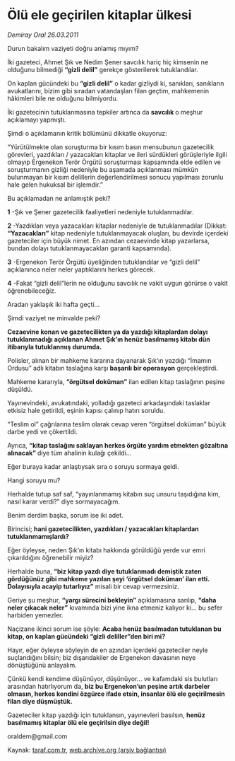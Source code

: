 # Ölü ele geçirilen kitaplar ülkesi

*Demiray Oral 26.03.2011*

<div class="yazi"><p>Durun bakalım vaziyeti doğru anlamış mıyım? </p>
<p>İki gazeteci, Ahmet Şık ve Nedim Şener savcılık hariç hiç kimsenin ne olduğunu bilmediği <b>“gizli delil”</b> gerekçe gösterilerek tutuklandılar.</p>
<p>On kaplan gücündeki bu <b>“gizli delil”</b> o kadar gizliydi ki, sanıkları, sanıkların avukatlarını, bizim gibi sıradan vatandaşları filan geçtim, mahkemenin hâkimleri bile ne olduğunu bilmiyordu.</p>
<p>İki gazetecinin tutuklanmasına tepkiler artınca da <b>savcılık </b>o meşhur açıklamayı yapmıştı.</p>
<p>Şimdi o açıklamanın kritik bölümünü dikkatle okuyoruz:</p>
<p>“Yürütülmekte olan soruşturma bir kısım basın mensubunun gazetecilik görevleri, yazdıkları / yazacakları kitaplar ve ileri sürdükleri görüşleriyle ilgili olmayıp Ergenekon Terör Örgütü soruşturması kapsamında elde edilen ve soruşturmanın gizliği nedeniyle bu aşamada açıklanması mümkün bulunmayan bir kısım delillerin değerlendirilmesi sonucu yapılması zorunlu hale gelen hukuksal bir işlemdir.”</p>
<p>Bu açıklamadan ne anlamıştık peki?</p>
<p><b>1</b> -Şık ve Şener gazetecilik faaliyetleri nedeniyle tutuklanmadılar.</p>
<p><b>2</b> -Yazdıkları veya yazacakları kitaplar nedeniyle de tutuklanmadılar (Dikkat: <b>“Yazacakları”</b> kitap nedeniyle tutuklanmayacak oluşları, bu devirde içerdeki gazeteciler için büyük nimet. En azından cezaevinde kitap yazarlarsa, bundan dolayı tutuklanmayacakları garanti kapsamında).</p>
<p><b>3</b> -Ergenekon Terör Örgütü üyeliğinden tutuklandılar ve “gizli delil” açıklanınca neler neler yaptıklarını herkes görecek.</p>
<p><b>4</b> -Fakat “gizli delil”lerin ne olduğunu savcılık ne vakit uygun görürse o vakit öğrenebileceğiz.</p>
<p>Aradan yaklaşık iki hafta geçti...</p>
<p>Şimdi vaziyet ne minvalde peki?</p>
<p><b>Cezaevine konan ve gazetecilikten ya da yazdığı kitaplardan dolayı tutuklanmadığı açıklanan Ahmet Şık’ın henüz basılmamış kitabı dün itibarıyla tutuklanmış durumda.</b></p>
<p>Polisler, alınan bir mahkeme kararına dayanarak Şık’ın yazdığı “İmamın Ordusu” adlı kitabın taslağına karşı <b>başarılı bir operasyon</b> gerçekleştirdi.</p>
<p>Mahkeme kararıyla, <b>“örgütsel doküman”</b> ilan edilen kitap taslağının peşine düşüldü.</p>
<p>Yayınevindeki, avukatındaki, yolladığı gazeteci arkadaşındaki taslaklar etkisiz hale getirildi, eşinin kapısı çalınıp hatırı soruldu.</p>
<p>“Teslim ol” çağrılarına teslim olarak cevap veren “örgütsel doküman” büyük darbe yedi ve çökertildi.</p>
<p>Ayrıca, <b>“kitap taslağını saklayan herkes örgüte yardım etmekten gözaltına alınacak” </b>diye tüm ahalinin kulağı çekildi...</p>
<p>Eğer buraya kadar anlaştıysak sıra o soruyu sormaya geldi.</p>
<p>Hangi soruyu mu?</p>
<p>Herhalde tutup saf saf, “yayınlanmamış kitabın suç unsuru taşıdığına kim, nasıl karar verdi?” diye sormayacağım.</p>
<p>Benim derdim başka, sorum ise iki adet.</p>
<p>Birincisi; <b>hani gazetecilikten, yazdıkları / yazacakları kitaplardan tutuklanmamışlardı?</b></p>
<p>Eğer öyleyse, neden Şık’ın kitabı hakkında görüldüğü yerde vur emri çıkarıldığını öğrenebilir miyiz?</p>
<p>Herhalde buna, <b>“biz kitap yazdı diye tutuklanmadı demiştik zaten gördüğünüz gibi mahkeme yazılan şeyi ‘örgütsel doküman’ ilan etti. Dolayısıyla acayip tutarlıyız”</b> misali bir cevap vermezsiniz.</p>
<p>Geriye şu meşhur, <b>“yargı sürecini bekleyin”</b> açıklamasına sarılıp, <b>“daha neler çıkacak neler”</b> kıvamında bizi yine ikna etmeniz kalıyor ki... bu sefer harbiden yemezler.</p>
<p>Naçizane ikinci sorum ise şöyle: <b>Acaba henüz basılmadan tutuklanan bu kitap, on kaplan gücündeki “gizli deliller”den biri mi?</b></p>
<p>Hayır, eğer öyleyse söyleyin de en azından içerdeki gazeteciler neyle suçlandığını bilsin; biz dışarıdakiler de Ergenekon davasının neye dönüştüğünü anlayalım.</p>
<p>Çünkü kendi kendime düşünüyor, düşünüyor... ve kafamdaki sis bulutları arasından hatırlıyorum da, <b>biz bu Ergenekon’un peşine artık darbeler olmasın, herkes kendini özgürce ifade etsin, insanlar ölü ele geçirilmesin filan diye düşmüştük.</b></p>
<p>Gazeteciler kitap yazdığı için tutuklansın, yayınevleri basılsın, <b>henüz basılmamış kitaplar ölü ele geçirilsin diye değil!</b></p>
<p>oraldem@gmail.com</p>
</div>

Kaynak: [taraf.com.tr](http://www.taraf.com.tr/demiray-oral/makale-olu-ele-gecirilen-kitaplar-ulkesi.htm), [web.archive.org (arşiv bağlantısı)](http://web.archive.org/web/20130901114515/http://www.taraf.com.tr/demiray-oral/makale-olu-ele-gecirilen-kitaplar-ulkesi.htm)
